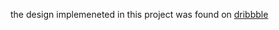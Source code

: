 the design implemeneted in this project was found on [dribbble](https://dribbble.com/shots/23704866-Cashflow-Web-App-Design)
